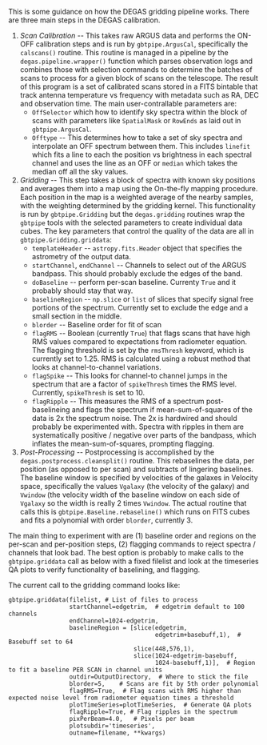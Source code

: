 This is some guidance on how the DEGAS gridding pipeline works.  There are three main steps in the DEGAS calibration.

  1. _Scan Calibration_ -- This takes raw ARGUS data and performs the ON-OFF calibration steps and is run by `gbtpipe.ArgusCal`, specifically the `calscans()` routine.  This routine is managed in a pipeline by the `degas.pipeline.wrapper()` function which parses observation logs and combines those with selection commands to determine the batches of scans to process for a given block of scans on the telescope.  The result of this program is a set of calibrated scans stored in a FITS bintable that track antenna temperature vs frequency with metadata such as RA, DEC and observation time.  The main user-contrallable parameters are:
      * `OffSelector` which how to identify sky spectra within the block of scans with parameters like `SpatialMask` or `RowEnds` as laid out in `gbtpipe.ArgusCal`.
      * `Offtype` -- This determines how to take a set of sky spectra and interpolate an OFF spectrum between them.  This includes `linefit` which fits a line to each the position vs brightness in each spectral channel and uses the line as an OFF or `median` which takes the median off all the sky values.
  2. _Gridding_  -- This step takes a block of spectra with known sky positions and averages them into a map using the On-the-fly mapping procedure.  Each position in the map is a weighted average of the nearby samples, with the weighting determined by the gridding kernel.  This functionality is run by `gbtpipe.Gridding` but the `degas.gridding` routines wrap the `gbtpipe` tools with the selected parameters to create individual data cubes.  The key parameters that control the quality of the data are all in `gbtpipe.Gridding.griddata`:
      * `templateHeader` -- `astropy.fits.Header` object that specifies the astrometry of the output data.
      * `startChannel`, `endChannel` -- Channels to select out of the ARGUS bandpass. This should probably exclude the edges of the band.
      * `doBaseline` -- perform per-scan baseline.  Currenty `True` and it probably should stay that way.
      * `baselineRegion` -- `np.slice` or `list` of slices that specify signal free portions of the spectrum.  Currently set to exclude the edge and a small section in the middle.
      * `blorder` -- Baseline order for fit of scan
      * `flagRMS` -- Boolean (currently `True`) that flags scans that have high RMS values compared to expectations from radiometer equation.  The flagging threshold is set by the `rmsThresh` keyword, which is currently set to 1.25.  RMS is calculated using a robust method that looks at channel-to-channel variations.
      * `flagSpike` -- This looks for channel-to channel jumps in the spectrum that are a factor of `spikeThresh` times the RMS level.  Currently, `spikeThresh` is set to 10.
      * `flagRipple` -- This measures the RMS of a spectrum post-baselineing and flags the spectrum if mean-sum-of-squares of the data is 2x the spectrum noise.  The 2x is hardwired and should probably be experimented with.  Spectra with ripples in them are systematically positive / negative over parts of the bandpass, which inflates the mean-sum-of-squares, prompting flagging.
  3. _Post-Processing_ -- Postprocessing is accomplished by the `degas.postprocess.cleansplit()` routine.  This rebaselines the data, per position (as opposed to per scan) and subtracts of lingering baselines.  The baseline window is specified by velocities of the galaxes in Velocity space, specifically the values `Vgalaxy` (the velocity of the galaxy) and `Vwindow` (the velocity width of the baseline window on each side of `Vgalaxy` so the width is really 2 times `Vwindow`.  The actual routine that calls this is `gbtpipe.Baseline.rebaseline()` which runs on FITS cubes and fits a polynomial with order `blorder`, currently 3.

The main thing to experiment with are (1) baseline order and regions on the per-scan and per-position steps, (2) flagging commands to reject spectra / channels that look bad.  The best option is probably to make calls to the `gbtpipe.griddata` call as below with a fixed filelist and look at the timeseries QA plots to verify functionality of baselining, and flagging.

The current call to the gridding command looks like:

```
gbtpipe.griddata(filelist, # List of files to process
                 startChannel=edgetrim,  # edgetrim default to 100 channels
                 endChannel=1024-edgetrim, 
                 baselineRegion = [slice(edgetrim,
                                         edgetrim+basebuff,1),  # Basebuff set to 64
                                   slice(448,576,1),
                                   slice(1024-edgetrim-basebuff,
                                         1024-basebuff,1)],  # Region to fit a baseline PER SCAN in channel units
                 outdir=OutputDirectory,  # Where to stick the file
                 blorder=5,    # Scans are fit by 5th order polynomial
                 flagRMS=True,  # Flag scans with RMS higher than expected noise level from radiometer equation times a threshold
                 plotTimeSeries=plotTimeSeries,  # Generate QA plots
                 flagRipple=True, # Flag ripples in the spectrum
                 pixPerBeam=4.0,   # Pixels per beam
                 plotsubdir='timeseries',
                 outname=filename, **kwargs)
```
